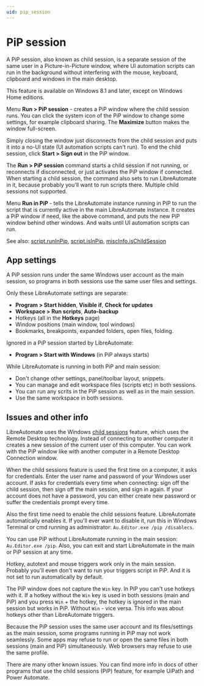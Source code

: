 ```yaml
---
uid: pip_session
---
```


# PiP session
A PiP session, also known as child session, is a separate session of the same user in a Picture-in-Picture window, where UI automation scripts can run in the background without interfering with the mouse, keyboard, clipboard and windows in the main desktop.

This feature is available on Windows 8.1 and later, except on Windows Home editions.

Menu **Run > PiP session** - creates a PiP window where the child session runs. You can click the system icon of the PiP window to change some settings, for example clipboard sharing. The **Maximize** button makes the window full-screen.

Simply closing the window just disconnects from the child session and puts it into a no-UI state (UI automation scripts can't run). To end the child session, click **Start > Sign out** in the PiP window.

The **Run > PiP session** command starts a child session if not running, or reconnects if disconnected, or just activates the PiP window if connected. When starting a child session, the command also sets to run LibreAutomate in it, because probably you'll want to run scripts there. Multiple child sessions not supported.

Menu **Run in PiP** - tells the LibreAutomate instance running in PiP to run the script that is currently active in the main LibreAutomate instance. It creates a PiP window if need, like the above command, and puts the new PiP window behind other windows. And waits until UI automation scripts can run.

See also: [script.runInPip](), [script.isInPip](), [miscInfo.isChildSession]()

## App settings
A PiP session runs under the same Windows user account as the main session, so programs in both sessions use the same user files and settings.

Only these LibreAutomate settings are separate:
- **Program > Start hidden**, **Visible if**, **Check for updates**
- **Workspace > Run scripts**, **Auto-backup**
- Hotkeys (all in the **Hotkeys** page)
- Window positions (main window, tool windows)
- Bookmarks, breakpoints, expanded folders, open files, folding.

Ignored in a PiP session started by LibreAutomate:
- **Program > Start with Windows** (in PiP always starts)

While LibreAutomate is running in both PiP and main session:
- Don't change other settings, panel/toolbar layout, snippets.
- You can manage and edit workspace files (scripts etc) in both sessions.
- You can run any scrits in the PiP session as well as in the main session.
- Use the same workspace in both sessions.

## Issues and other info
LibreAutomate uses the Windows [child sessions](https://learn.microsoft.com/en-us/windows/win32/termserv/child-sessions) feature, which uses the Remote Desktop technology. Instead of connecting to another computer it creates a new session of the current user of this computer. You can work with the PiP window like with another computer in a Remote Desktop Connection window.

When the child sessions feature is used the first time on a computer, it asks for credentials. Enter the user name and password of your Windows user account. If asks for credentials every time when connecting: sign off the child session, then sign off the main session, and sign in again. If your account does not have a password, you can either create new password or suffer the credentials prompt every time.

Also the first time need to enable the child sessions feature. LibreAutomate automatically enables it. If you'll ever want to disable it, run this in Windows Terminal or cmd running as administrator: `Au.Editor.exe /pip /disablecs`.

You can use PiP without LibreAutomate running in the main session: `Au.Editor.exe /pip`. Also, you can exit and start LibreAutomate in the main or PiP session at any time.

Hotkey, autotext and mouse triggers work only in the main session. Probably you'll even don't want to run your triggers script in PiP. And it is not set to run automatically by default.

The PiP window does not capture the `Win` key. In PiP you can't use hotkeys with it. If a hotkey without the `Win` key is used in both sessions (main and PiP) and you press `Win` + the hotkey, the hotkey is ignored in the main session but works in PiP. Without `Win` - vice versa. This info was about hotkeys other than LibreAutomate triggers.

Because the PiP session uses the same user account and its files/settings as the main session, some programs running in PiP may not work seamlessly. Some apps may refuse to run or open the same files in both sessions (main and PiP) simultaneously. Web browsers may refuse to use the same profile.

There are many other known issues. You can find more info in docs of other programs that use the child sessions (PiP) feature, for example UiPath and Power Automate.
